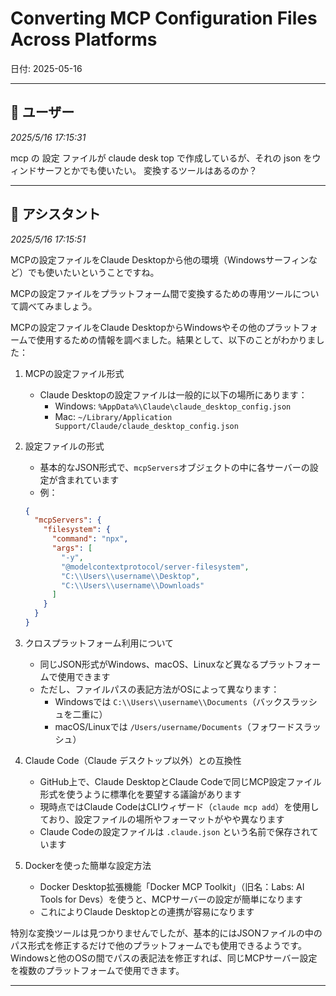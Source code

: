 # Converting MCP Configuration Files Across Platforms

日付: 2025-05-16

---

## 👤 ユーザー
*2025/5/16 17:15:31*

mcp の 設定 ファイルが claude desk top で作成しているが、それの json をウィンドサーフとかでも使いたい。
変換するツールはあるのか？

---

## 🤖 アシスタント
*2025/5/16 17:15:51*

MCPの設定ファイルをClaude Desktopから他の環境（Windowsサーフィンなど）でも使いたいということですね。

MCPの設定ファイルをプラットフォーム間で変換するための専用ツールについて調べてみましょう。


MCPの設定ファイルをClaude DesktopからWindowsやその他のプラットフォームで使用するための情報を調べました。結果として、以下のことがわかりました：

1. MCPの設定ファイル形式
   - Claude Desktopの設定ファイルは一般的に以下の場所にあります：
     - Windows: `%AppData%\Claude\claude_desktop_config.json`
     - Mac: `~/Library/Application Support/Claude/claude_desktop_config.json`

2. 設定ファイルの形式
   - 基本的なJSON形式で、`mcpServers`オブジェクトの中に各サーバーの設定が含まれています
   - 例：
   ```json
   {
     "mcpServers": {
       "filesystem": {
         "command": "npx",
         "args": [
           "-y",
           "@modelcontextprotocol/server-filesystem",
           "C:\\Users\\username\\Desktop",
           "C:\\Users\\username\\Downloads"
         ]
       }
     }
   }
   ```

3. クロスプラットフォーム利用について
   - 同じJSON形式がWindows、macOS、Linuxなど異なるプラットフォームで使用できます
   - ただし、ファイルパスの表記方法がOSによって異なります：
     - Windowsでは `C:\\Users\\username\\Documents`（バックスラッシュを二重に）
     - macOS/Linuxでは `/Users/username/Documents`（フォワードスラッシュ）
   
4. Claude Code（Claude デスクトップ以外）との互換性
   - GitHub上で、Claude DesktopとClaude Codeで同じMCP設定ファイル形式を使うように標準化を要望する議論があります
   - 現時点ではClaude CodeはCLIウィザード（`claude mcp add`）を使用しており、設定ファイルの場所やフォーマットがやや異なります
   - Claude Codeの設定ファイルは `.claude.json` という名前で保存されています

5. Dockerを使った簡単な設定方法
   - Docker Desktop拡張機能「Docker MCP Toolkit」（旧名：Labs: AI Tools for Devs）を使うと、MCPサーバーの設定が簡単になります
   - これによりClaude Desktopとの連携が容易になります

特別な変換ツールは見つかりませんでしたが、基本的にはJSONファイルの中のパス形式を修正するだけで他のプラットフォームでも使用できるようです。Windowsと他のOSの間でパスの表記法を修正すれば、同じMCPサーバー設定を複数のプラットフォームで使用できます。

---

